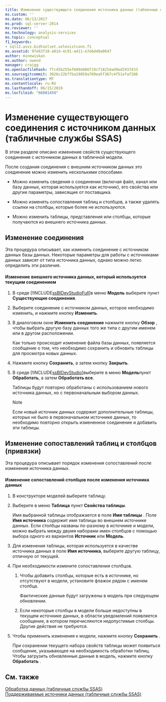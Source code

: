 ```yaml
---
title: Изменение существующего соединения источника данных (табличные службы SSAS) | Документация Майкрософт
ms.custom: ''
ms.date: 06/13/2017
ms.prod: sql-server-2014
ms.reviewer: ''
ms.technology: analysis-services
ms.topic: conceptual
f1_keywords:
- sql12.asvs.bidtoolset.selexistconn.f1
ms.assetid: 97e63f18-a01d-4c91-a411-e7e6d40a0647
author: minewiskan
ms.author: owend
manager: craigg
ms.openlocfilehash: ffc45b255ef609d486f19cf18254ad9ed2937433
ms.sourcegitcommit: 3026c22b7fba19059a769ea5f367c4f51efaf286
ms.translationtype: MT
ms.contentlocale: ru-RU
ms.lasthandoff: 06/15/2019
ms.locfileid: "66081450"
---
```

# <a name="edit-an-existing-data-source-connection-ssas-tabular"></a>Изменение существующего соединения с источником данных (табличные службы SSAS)
  В этом разделе описано изменение свойств существующего соединения с источником данных в табличной модели.  
  
 После создания соединения с внешним источником данных это соединение можно изменить несколькими способами.  
  
-   Можно изменить сведения о соединении (включая файл, канал или базу данных, которая используется как источник), его свойства или другие параметры, зависящие от поставщика.  
  
-   Можно изменять сопоставления таблиц и столбцов, а также удалять ссылки на столбцы, которые более не используются.  
  
-   Можно изменить таблицы, представления или столбцы, которые получаются из внешнего источника данных.  
  
## <a name="modify-a-connection"></a>Изменение соединения  
 Эта процедура описывает, как изменить соединение с источником данных базы данных. Некоторые параметры для работы с источниками данных зависят от типа источника данных, однако можно легко определить эти различия.  
  
#### <a name="to-change-the-external-data-source-used-by-a-current-connection"></a>Изменение внешнего источника данных, который используется текущим соединением  
  
1.  В среде [!INCLUDE[ssBIDevStudioFull](../includes/ssbidevstudiofull-md.md)]в меню **Модель** выберите пункт **Существующие соединения**.  
  
2.  Выберите соединение с источником данных, которое необходимо изменить, и нажмите кнопку **Изменить**.  
  
3.  В диалоговом окне **Изменить соединение** нажмите кнопку **Обзор** , чтобы выбрать другую базу данных того же типа с другим именем или в другом расположении.  
  
     Как только происходит изменение файла базы данных, появляется сообщение о том, что необходимо сохранить и обновить таблицы для просмотра новых данных.  
  
4.  Нажмите кнопку **Сохранить**, а затем кнопку **Закрыть**.  
  
5.  В среде [!INCLUDE[ssBIDevStudio](../includes/ssbidevstudio-md.md)]выберите в меню **Модель**пункт **Обработать**, а затем **Обработать все**.  
  
     Таблицы будут повторно обработаны с использованием нового источника данных, но с первоначальным выбором данных.  
  
    > [!NOTE]  
    >  Если новый источник данных содержит дополнительные таблицы, которых не было в первоначальном источнике данных, то необходимо повторно открыть измененное соединение и добавить эти таблицы.  
  
## <a name="edit-table-and-column-mappings-bindings"></a>Изменение сопоставлений таблиц и столбцов (привязки)  
 Эта процедура описывает порядок изменения сопоставлений после изменения источника данных.  
  
#### <a name="to-edit-column-mappings-when-a-data-source-changes"></a>Изменение сопоставлений столбцов после изменения источника данных  
  
1.  В конструкторе моделей выберите таблицу.  
  
2.  Выберите в меню **Таблица** пункт **Свойства таблицы**.  
  
     Имя выбранной таблицы отображается в поле **Имя таблицы** . Поле **Имя источника** содержит имя таблицы во внешнем источнике данных. Если столбцы названы по-разному в источнике и модели, можно выбрать между двумя наборами имен столбцов с помощью выбора одного из вариантов **Источник** или **Модель**.  
  
3.  Для изменения таблицы, которая используется в качестве источника данных в поле **Имя источника**, выберите другую таблицу, отличную от текущей.  
  
4.  При необходимости измените сопоставления столбцов.  
  
    1.  Чтобы добавить столбцы, которые есть в источнике, но отсутствуют в модели, установите флажок рядом с именем столбца.  
  
         Фактические данные будут загружены в модель при следующем обновлении.  
  
    2.  Если некоторые столбцы в модели больше недоступны в текущем источнике данных, в области уведомлений появляется сообщение, в котором перечисляются недопустимые столбцы. Другие действия не требуются.  
  
5.  Чтобы применить изменения к модели, нажмите кнопку **Сохранить** .  
  
     При сохранении текущего набора свойств таблицы может появиться сообщение, указывающее на необходимость обработки таблиц. Чтобы загрузить обновленные данные в модель, нажмите кнопку **Обработать** .  
  
## <a name="see-also"></a>См. также  
 [Обработка данных (табличные службы SSAS)](process-data-ssas-tabular.md)   
 [Поддерживаемые источники данных (табличные службы SSAS)](tabular-models/data-sources-supported-ssas-tabular.md)  
  
  
